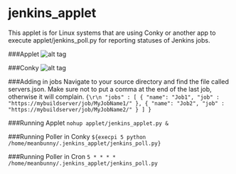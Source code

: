 # jenkins_applet
This applet is for Linux systems that are using Conky or another app 
to execute applet/jenkins_poll.py for reporting statuses of Jenkins jobs.

###Applet
![alt tag](https://github.com/meanbunny/jenkins_applet/blob/master/screenshots/jenkins_applet_ss.png)

###Conky
![alt tag](https://github.com/meanbunny/jenkins_applet/blob/master/screenshots/jenkins_conky_ss.png)

###Adding in jobs
Navigate to your source directory and find the file called servers.json. Make
sure not to put a comma at the end of the last job, otherwise it will complain.
`
{\r\n
  "jobs" : [
   { "name": "Job1", "job" : "https://mybuildserver/job/MyJobName1/" },
   { "name": "Job2", "job" : "https://mybuildserver/job/MyJobName2/" }
 ]
}
`

###Running Applet
`nohup applet/jenkins_applet.py &`

###Running Poller in Conky
`${execpi 5 python /home/meanbunny/.jenkins_applet/jenkins_poll.py}`

###Running Poller in Cron
`5 * * * * /home/meanbunny/.jenkins_applet/jenkins_poll.py`

